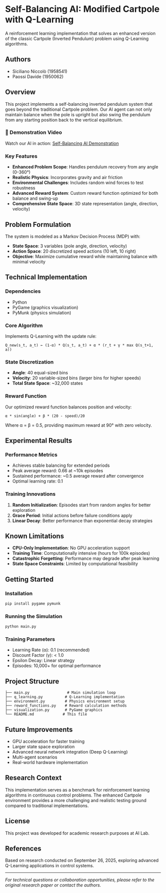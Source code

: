 # Self-Balancing AI: Modified Cartpole with Q-Learning

A reinforcement learning implementation that solves an enhanced version of the classic Cartpole (Inverted Pendulum) problem using Q-Learning algorithms.

## Authors
- Siciliano Niccolò (1958541)
- Paossi Davide (1950062)

## Overview

This project implements a self-balancing inverted pendulum system that goes beyond the traditional Cartpole problem. Our AI agent can not only maintain balance when the pole is upright but also swing the pendulum from any starting position back to the vertical equilibrium.

### 🎥 Demonstration Video
Watch our AI in action: [Self-Balancing AI Demonstration](https://www.youtube.com/watch?v=4U_HstrUaH0)

### Key Features
- **Enhanced Problem Scope**: Handles pendulum recovery from any angle (0-360°)
- **Realistic Physics**: Incorporates gravity and air friction
- **Environmental Challenges**: Includes random wind forces to test robustness
- **Advanced Reward System**: Custom reward function optimized for both balance and swing-up
- **Comprehensive State Space**: 3D state representation (angle, direction, velocity)

## Problem Formulation

The system is modeled as a Markov Decision Process (MDP) with:
- **State Space**: 3 variables (pole angle, direction, velocity)
- **Action Space**: 20 discretized speed actions (10 left, 10 right)
- **Objective**: Maximize cumulative reward while maintaining balance with minimal velocity

## Technical Implementation

### Dependencies
- Python
- PyGame (graphics visualization)
- PyMunk (physics simulation)

### Core Algorithm
Implements Q-Learning with the update rule:
```
Q_new(s_t, a_t) ← (1-α) * Q(s_t, a_t) + α * (r_t + γ * max Q(s_t+1, a))
```

### State Discretization
- **Angle**: 40 equal-sized bins
- **Velocity**: 20 variable-sized bins (larger bins for higher speeds)
- **Total State Space**: ~32,000 states

### Reward Function
Our optimized reward function balances position and velocity:
```
α * sin(angle) + β * (20 - speed)/20
```
Where α = β = 0.5, providing maximum reward at 90° with zero velocity.

## Experimental Results

### Performance Metrics
- Achieves stable balancing for extended periods
- Peak average reward: 0.66 at ~10k episodes
- Sustained performance: ~0.5 average reward after convergence
- Optimal learning rate: 0.1

### Training Innovations
1. **Random Initialization**: Episodes start from random angles for better exploration
2. **Grace Period**: Initial actions before failure conditions apply
3. **Linear Decay**: Better performance than exponential decay strategies

## Known Limitations

- **CPU-Only Implementation**: No GPU acceleration support
- **Training Time**: Computationally intensive (hours for 100k episodes)
- **Catastrophic Forgetting**: Performance may degrade after peak learning
- **State Space Constraints**: Limited by computational feasibility

## Getting Started

### Installation
```bash
pip install pygame pymunk
```

### Running the Simulation
```bash
python main.py
```

### Training Parameters
- Learning Rate (α): 0.1 (recommended)
- Discount Factor (γ): < 1.0
- Epsilon Decay: Linear strategy
- Episodes: 10,000+ for optimal performance

## Project Structure
```
├── main.py                 # Main simulation loop
├── q_learning.py          # Q-Learning implementation
├── environment.py         # Physics environment setup
├── reward_functions.py    # Reward calculation methods
├── visualization.py       # PyGame graphics
└── README.md             # This file
```

## Future Improvements

- GPU acceleration for faster training
- Larger state space exploration
- Advanced neural network integration (Deep Q-Learning)
- Multi-agent scenarios
- Real-world hardware implementation

## Research Context

This implementation serves as a benchmark for reinforcement learning algorithms in continuous control problems. The enhanced Cartpole environment provides a more challenging and realistic testing ground compared to traditional implementations.

## License

This project was developed for academic research purposes at AI Lab.

## References

Based on research conducted on September 26, 2025, exploring advanced Q-Learning applications in control systems.

---

*For technical questions or collaboration opportunities, please refer to the original research paper or contact the authors.*
